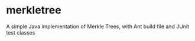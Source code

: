 merkletree
==========

A simple Java implementation of Merkle Trees, with Ant build file and JUnit test classes
